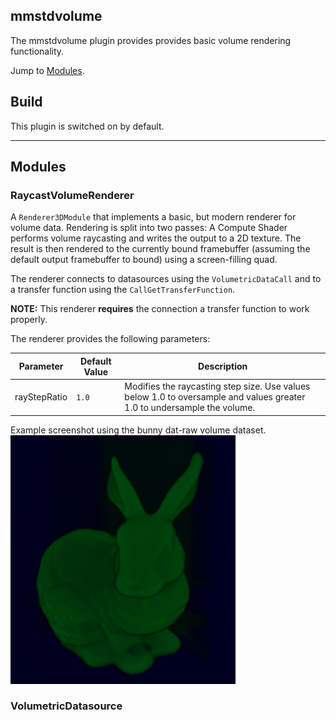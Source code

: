 ## mmstdvolume
The mmstdvolume plugin provides provides basic volume rendering functionality.

Jump to [Modules](#modules).

## Build
This plugin is switched on by default.

---

## Modules

### RaycastVolumeRenderer

A `Renderer3DModule` that implements a basic, but modern renderer for volume data. Rendering is split into two passes: A Compute Shader performs volume raycasting and writes the output to a 2D texture. The result is then rendered to the currently bound framebuffer (assuming the default output framebuffer to bound) using a screen-filling quad.

The renderer connects to datasources using the `VolumetricDataCall` and to a transfer function using the `CallGetTransferFunction`.

**NOTE:** This renderer **requires** the connection a transfer function to work properly.

The renderer provides the following parameters:

| Parameter    | Default Value | Description                                                            |
|--------------|---------------|------------------------------------------------------------------------|
| rayStepRatio | `1.0`          | Modifies the raycasting step size. Use values below 1.0 to oversample and values greater 1.0 to undersample the volume. |

Example screenshot using the bunny dat-raw volume dataset.
<img src="RaycastVolumeRenderer_BunnyExample.png"  width="360">

### VolumetricDatasource

